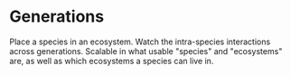 # Generations
Place a species in an ecosystem. Watch the intra-species interactions across generations. Scalable in what usable "species" and "ecosystems" are, as well as which ecosystems a species can live in.